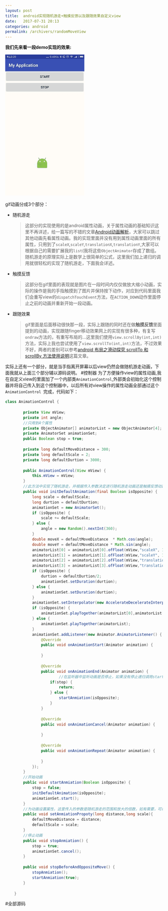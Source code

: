 ```yaml
---
layout: post
title:  android实现随机游走+触摸反馈以及跟随效果自定义view
date:   2017-07-31 20:13
categories: android
permalink: /archivers/randomMoveView
---
```


**我们先来看一段demo实现的效果:**


![随机游走动画](https://github.com/zhangxiang2014/zhangxiang2014.github.io/blob/master/_posts/randomView.gif)


gif动画分成3个部分：

- 随机游走
	>这部分的实现使用的是android属性动画，关于属性动画的基础知识这里不再详述，给一篇写的不错的文章[Android动画解析](http://www.jianshu.com/p/551f84402752)，大家可以跳过其他动画先看属性动画。我的实现里面并没有用到属性动画里面的所有属性，只用到了`scaleX`,`scaleY`,`translationX`,`translationY`,大家可以根据自己的需要扩展我的`list`(我将这些`ObjectAnimator`存成了数组。随机游走的原理实际上是数学上很简单的公式，这里我们加上递归的调用就很轻松的实现了随机游走，下面我会详述。

- 触摸反馈
	>这部分在gif里面的表现就是图片在一段时间内仅仅做放大缩小动画，实际的操作是我的手指触摸到了图片并保持按下动作，对应到代码里面我们会重写view的`dispatchTouchEvent`方法，在`ACTION_DOWN`动作里面停止之前的动画并重新开始一段动画。
	
- 跟随效果 
   >gif里面是后面移动很快那一段，实际上跟随的同时还在做**触摸反馈**里面提到的动画，实现跟随finger移动效果网上的实现有很多种，有复写`ondraw`方法的，有重写布局的...这里我们使用`view.scrollBy(int,int)`方法，实际上我也尝试使用了`view.scrollTo(int,int)`方法，不过效果不好，两者的差别可以参考[android 布局之滑动探究 scrollTo 和 scrollBy 方法使用说明](http://blog.csdn.net/vipzjyno1/article/details/24577023)这篇文章。
   
实际上还有一个部分，就是当手指离开屏幕以后view仍然会做随机游走动画，下面我就从上面三个部分辅以源码说明。
#控制器
为了方便操作view的属性动画,我在自定义view的里面加了一个内部类`AnimationControl`,外部类会初始化这个控制器并将自己传入到这个控制器中，以后所有对view操作的属性动画全部通过这个`AnimationControl `完成，代码如下：

    
```java
class AnimationControl {

        private View mView;
        private int angle;
        //只用到4个属性
        private ObjectAnimator[] animatorList = new ObjectAnimator[4];
        private AnimatorSet animationSet;
        public Boolean stop = true;

        private long defaultMoveDistance = 300;
        private long defaultScale = 2;
        private long defaultDurtion = 3000;

        public AnimationControl(View mView) {
            this.mView = mView;
        }
		//此方法中实现了随机游走，并根据传入参数决定进行随机游走动画还是触摸反馈动画
        public void initDefaultAnimation(final Boolean isOpposite) {
            long scale = defaultScale;
            long durtion = defaultDurtion;
            animationSet = new AnimatorSet();
            if (isOpposite) {
                scale += defaultScale;
            } else {
                angle = new Random().nextInt(360);
            }
            double moveX = defaultMoveDistance  * Math.cos(angle);
            double moveY = defaultMoveDistance * Math.sin(angle);
            animatorList[0] = animatorList[0].ofFloat(mView,"scaleX", 1f, scale, 1f);
            animatorList[1] = animatorList[1].ofFloat(mView,"scaleY", 1f, scale, 1f);
            animatorList[2] = animatorList[2].ofFloat(mView,"translationX", mView.getTranslationX(), (float) moveX );
            animatorList[3] = animatorList[3].ofFloat(mView,"translationY", mView.getTranslationY(), (float) moveY );
            if (isOpposite) {
                durtion = defaultDurtion/2;
                animationSet.setDuration(durtion);
            } else {
                animationSet.setDuration(durtion);
            }
            animationSet.setInterpolator(new AccelerateDecelerateInterpolator());
            if (isOpposite) {
                animationSet.playTogether(animatorList[0],animatorList[1]);
            } else {
                animationSet.playTogether(animatorList);
            }
            animationSet.addListener(new Animator.AnimatorListener() {
                @Override
                public void onAnimationStart(Animator animation) {

                }

                @Override
                public void onAnimationEnd(Animator animation) {
                		//在监听器中监听动画是否停止，如果没有停止递归调用startAnmiation方法开始下一次游走的动画
                    if(stop) {
                        return;
                    } else {
                        startAnmiation(isOpposite);
                    }
                }

                @Override
                public void onAnimationCancel(Animator animation) {

                }

                @Override
                public void onAnimationRepeat(Animator animation) {

                }
            });
        }
		//开始动画
        public void startAnmiation(Boolean isOpposite) {
            stop = false;
            initDefaultAnimation(isOpposite);
            animationSet.start();
        }
		//为动画设置属性，这里传入的参数是随机游走的范围和放大的倍数，如有需要，可以扩展这些参数
        public void setAnmiationPropoty(long distance,long scale){
            defaultMoveDistance = distance;
            defaultScale = scale;
        }
		//停止动画
        public void stopAnmiation() {
            stop = true;
            animationSet.cancel();
        }
		
        public void stopBeforeAndOppositeMove() {
            stopAnmiation();
            startAnmiation(true);
        }

    }
```

#全部源码




